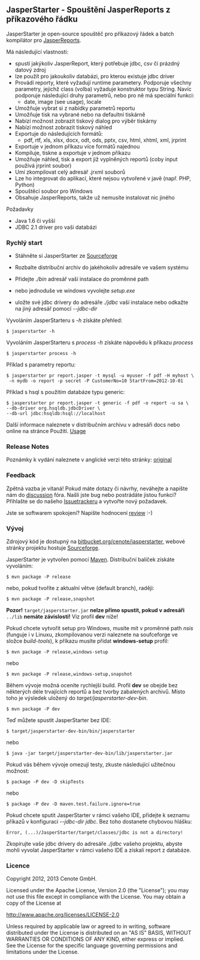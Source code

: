 
JasperStarter - Spouštění JasperReports z příkazového řádku
-----------------------------------------------------------

JasperStarter je open-source spouštěč pro příkazový řádek a batch kompilátor pro
[JasperReports][].

Má následující vlastnosti:

  * spustí jakýkoliv JasperReport, který potřebuje jdbc, csv či prázdný
    datový zdroj
  * lze použít pro jakoukoliv databázi, pro kterou existuje jdbc driver
  * Provádí reporty, které vyžadují runtime parametery. Podporuje všechny 
    parametry, jejichž class (volba) vyžaduje konstruktor typu String. Navíc
    podporuje následující druhy parametrů, nebo pro ně má speciální funkci:
    * date, image (see usage), locale
  * Umožňuje vybrat si z nabídky parametrů reportu
  * Umožňuje tisk na vybrané nebo na defaultní tiskárně
  * Nabízí možnost zobrazit tiskový dialog pro výběr tiskárny
  * Nabízí možnost zobrazit tiskový náhled
  * Exportuje do následujících formátů:
    * pdf, rtf, xls, xlsx, docx, odt, ods, pptx, csv, html, xhtml, xml, jrprint
  * Exportuje v jednom příkazu více formátů najednou
  * Kompiluje, tiskne a exportuje v jednom příkazu
  * Umožňuje náhled, tisk a export již vyplněných reportů (coby input používá
    jrprint soubor)
  * Umí zkompilovat celý adresář .jrxml souborů
  * Lze ho integrovat do aplikací, které nejsou vytvořené v javě (např. PHP,
    Python)
  * Spouštěcí soubor pro Windows
  * Obsahuje JasperReports, takže už nemusíte instalovat nic jiného

Požadavky

  * Java 1.6 či vyšší
  * JDBC 2.1 driver pro vaši databázi


### Rychlý start

  * Stáhněte si JasperStarter ze [Sourceforge][]
  * Rozbalte distribuční archiv do jakéhokoliv adresáře ve vašem systému
  * Přidejte _./bin_ adresář vaší instalace do proměnné path

  * nebo jednoduše ve windows vyvolejte _setup.exe_

  * uložte své jdbc drivery do adresáře _./jdbc_ vaší instalace nebo odkažte na
    jiný adresář pomocí _\--jdbc-dir_

Vyvoláním JasperStarteru s _\-h_ získáte přehled:

    $ jasperstarter -h

Vyvoláním JasperStarteru s _process \-h_ získáte nápovědu k příkazu _process_

    $ jasperstarter process -h

Příklad s parametry reportu:

    $ jasperstarter pr report.jasper -t mysql -u myuser -f pdf -H myhost \
     -n mydb -o report -p secret -P CustomerNo=10 StartFrom=2012-10-01

Příklad s hsql s použitím databáze typu generic:

    $ jasperstarter pr report.jasper -t generic -f pdf -o report -u sa \
    --db-driver org.hsqldb.jdbcDriver \
    --db-url jdbc:hsqldb:hsql://localhost

Další informace naleznete v distribučním archivu v adresáři docs nebo online
na stránce Použití. [Usage][]


### Release Notes

Poznámky k vydání naleznete v anglické verzi této stránky: [original][]




### Feedback

Zpětná vazba je vítaná! Pokud máte dotazy či návrhy, neváhejte a napište nám 
do [discussion][] fóra.
Našli jste bug nebo postrádáte jistou funkci? Přihlašte se do našeho
[Issuetrackeru][] a vytvořte nový požadavek.

Jste se softwarem spokojení? Napište hodnocení [review][] :-)


### Vývoj

Zdrojový kód je dostupný na [bitbucket.org/cenote/jasperstarter][], webové
stránky projektu hostuje [Sourceforge][].

JasperStarter je vytvořen pomocí [Maven][]. Distribuční balíček získáte
vyvoláním:

    $ mvn package -P release

nebo, pokud tvoříte z aktualní větve (default branch), raději:

    $ mvn package -P release,snapshot

**Pozor!** `target/jasperstarter.jar` **nelze přímo spustit, pokud v adresáři** 
`../lib` **nemáte závislosti!** Viz profil **dev** níže!

Pokud chcete vytvořit setup pro Windows, musíte mít v proměnné path _nsis_ 
(funguje i v Linuxu, zkompilovanou verzi naleznete na soufceforge ve složce 
_build-tools_), k příkazu musíte přidat **windows-setup** profil:

    $ mvn package -P release,windows-setup

nebo

    $ mvn package -P release,windows-setup,snapshot

Během vývoje možná oceníte rychlejší build. Profil **dev** se obejde bez
některých déle trvajících reportů a bez tvorby zabalených archivů. Místo toho je
výsledek uložený do _target/jasperstarter-dev-bin_.

    $ mvn package -P dev

Teď můžete spustit JasperStarter bez IDE:

    $ target/jasperstarter-dev-bin/bin/jasperstarter

nebo

    $ java -jar target/jasperstarter-dev-bin/lib/jasperstarter.jar

Pokud vás během vývoje omezují testy, zkuste následující užitečnou možnost:

    $ package -P dev -D skipTests

nebo

    $ package -P dev -D maven.test.failure.ignore=true


Pokud chcete sputit JasperStarter v rámci vašeho IDE, přidejte k seznamu příkazů
v konfiguraci _\--jdbc-dir jdbc_. Bez toho dostanete chybovou hlášku:

    Error, (...)/JasperStarter/target/classes/jdbc is not a directory!

Zkopírujte vaše jdbc drivery do adresáře _./jdbc_ vašeho projektu, abyste mohli
vyvolat JasperStarter v rámci vašeho IDE a získali report z databáze.


### Licence

Copyright 2012, 2013 Cenote GmbH.

Licensed under the Apache License, Version 2.0 (the "License");
you may not use this file except in compliance with the License.
You may obtain a copy of the License at

   http://www.apache.org/licenses/LICENSE-2.0

Unless required by applicable law or agreed to in writing, software
distributed under the License is distributed on an "AS IS" BASIS,
WITHOUT WARRANTIES OR CONDITIONS OF ANY KIND, either express or implied.
See the License for the specific language governing permissions and
limitations under the License.

[JasperReports]:http://community.jaspersoft.com/project/jasperreports-library
[Maven]:http://maven.apache.org/
[Sourceforge]:http://sourceforge.net/projects/jasperstarter/
[bitbucket.org/cenote/jasperstarter]:http://bitbucket.org/cenote/jasperstarter
[review]:http://sourceforge.net/projects/jasperstarter/reviews
[discussion]:http://sourceforge.net/p/jasperstarter/discussion/
[Issuetrackeru]:https://cenote-issues.atlassian.net/browse/JAS
[Usage]:http://jasperstarter.sourceforge.net/usage.html
[Issues]:https://cenote-issues.atlassian.net/browse/JAS
[original]:../index.html
